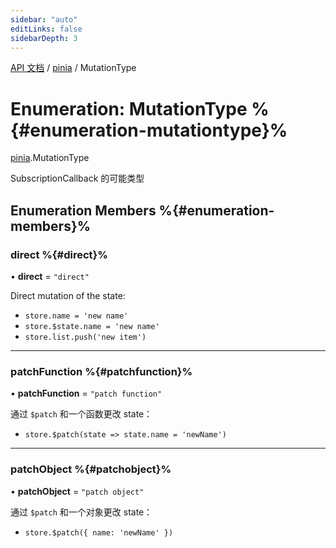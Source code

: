 ```yaml
---
sidebar: "auto"
editLinks: false
sidebarDepth: 3
---
```


[API 文档](../index.md) / [pinia](../modules/pinia.md) / MutationType

# Enumeration: MutationType %{#enumeration-mutationtype}%

[pinia](../modules/pinia.md).MutationType

SubscriptionCallback 的可能类型

## Enumeration Members %{#enumeration-members}%

### direct %{#direct}%

• **direct** = ``"direct"``

Direct mutation of the state:

- `store.name = 'new name'`
- `store.$state.name = 'new name'`
- `store.list.push('new item')`

___

### patchFunction %{#patchfunction}%

• **patchFunction** = ``"patch function"``

通过 `$patch` 和一个函数更改 state：

- `store.$patch(state => state.name = 'newName')`

___

### patchObject %{#patchobject}%

• **patchObject** = ``"patch object"``

通过 `$patch` 和一个对象更改 state：

- `store.$patch({ name: 'newName' })`
